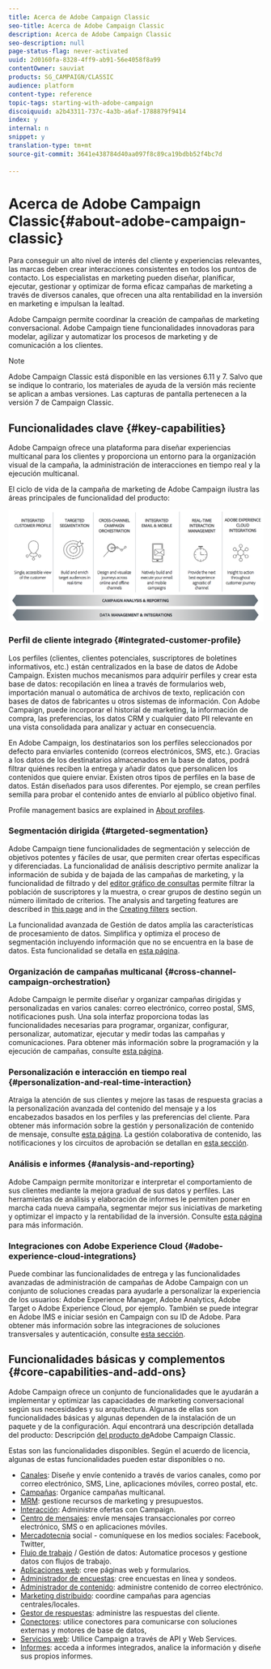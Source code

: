 ```yaml
---
title: Acerca de Adobe Campaign Classic
seo-title: Acerca de Adobe Campaign Classic
description: Acerca de Adobe Campaign Classic
seo-description: null
page-status-flag: never-activated
uuid: 2d0160fa-8328-4ff9-ab91-56e4058f8a99
contentOwner: sauviat
products: SG_CAMPAIGN/CLASSIC
audience: platform
content-type: reference
topic-tags: starting-with-adobe-campaign
discoiquuid: a2b43311-737c-4a3b-a6af-1788879f9414
index: y
internal: n
snippet: y
translation-type: tm+mt
source-git-commit: 3641e438784d40aa097f8c89ca19bdbb52f4bc7d

---
```



# Acerca de Adobe Campaign Classic{#about-adobe-campaign-classic}

Para conseguir un alto nivel de interés del cliente y experiencias relevantes, las marcas deben crear interacciones consistentes en todos los puntos de contacto. Los especialistas en marketing pueden diseñar, planificar, ejecutar, gestionar y optimizar de forma eficaz campañas de marketing a través de diversos canales, que ofrecen una alta rentabilidad en la inversión en marketing e impulsan la lealtad.

Adobe Campaign permite coordinar la creación de campañas de marketing conversacional. Adobe Campaign tiene funcionalidades innovadoras para modelar, agilizar y automatizar los procesos de marketing y de comunicación a los clientes.

>[!NOTE]
>
>Adobe Campaign Classic está disponible en las versiones 6.11 y 7. Salvo que se indique lo contrario, los materiales de ayuda de la versión más reciente se aplican a ambas versiones. Las capturas de pantalla pertenecen a la versión 7 de Campaign Classic.

## Funcionalidades clave {#key-capabilities}

Adobe Campaign ofrece una plataforma para diseñar experiencias multicanal para los clientes y proporciona un entorno para la organización visual de la campaña, la administración de interacciones en tiempo real y la ejecución multicanal.

El ciclo de vida de la campaña de marketing de Adobe Campaign ilustra las áreas principales de funcionalidad del producto:

![](assets/d_ncs_user_emarketing.png)

### Perfil de cliente integrado {#integrated-customer-profile}

Los perfiles (clientes, clientes potenciales, suscriptores de boletines informativos, etc.) están centralizados en la base de datos de Adobe Campaign. Existen muchos mecanismos para adquirir perfiles y crear esta base de datos: recopilación en línea a través de formularios web, importación manual o automática de archivos de texto, replicación con bases de datos de fabricantes u otros sistemas de información. Con Adobe Campaign, puede incorporar el historial de marketing, la información de compra, las preferencias, los datos CRM y cualquier dato PII relevante en una vista consolidada para analizar y actuar en consecuencia.

En Adobe Campaign, los destinatarios son los perfiles seleccionados por defecto para enviarles contenido (correos electrónicos, SMS, etc.). Gracias a los datos de los destinatarios almacenados en la base de datos, podrá filtrar quiénes reciben la entrega y añadir datos que personalicen los contenidos que quiere enviar. Existen otros tipos de perfiles en la base de datos. Están diseñados para usos diferentes. Por ejemplo, se crean perfiles semilla para probar el contenido antes de enviarlo al público objetivo final.

Profile management basics are explained in [About profiles](../../platform/using/about-profiles.md).

### Segmentación dirigida {#targeted-segmentation}

Adobe Campaign tiene funcionalidades de segmentación y selección de objetivos potentes y fáciles de usar, que permiten crear ofertas específicas y diferenciadas. La funcionalidad de análisis descriptivo permite analizar la información de subida y de bajada de las campañas de marketing, y la funcionalidad de filtrado y del [ editor gráfico de consultas](../../platform/using/about-queries-in-campaign.md) permite filtrar la población de suscriptores y la muestra, o crear grupos de destino según un número ilimitado de criterios. The analysis and targeting features are described in [this page](../../reporting/using/about-descriptive-analysis.md) and in the [Creating filters](../../platform/using/creating-filters.md) section.

La funcionalidad avanzada de Gestión de datos amplía las características de procesamiento de datos. Simplifica y optimiza el proceso de segmentación incluyendo información que no se encuentra en la base de datos. Esta funcionalidad se detalla en [esta página](../../workflow/using/targeting-data.md#data-management).

### Organización de campañas multicanal {#cross-channel-campaign-orchestration}

Adobe Campaign le permite diseñar y organizar campañas dirigidas y personalizadas en varios canales: correo electrónico, correo postal, SMS, notificaciones push. Una sola interfaz proporciona todas las funcionalidades necesarias para programar, organizar, configurar, personalizar, automatizar, ejecutar y medir todas las campañas y comunicaciones. Para obtener más información sobre la programación y la ejecución de campañas, consulte [esta página](../../campaign/using/setting-up-marketing-campaigns.md).

### Personalización e interacción en tiempo real {#personalization-and-real-time-interaction}

Atraiga la atención de sus clientes y mejore las tasas de respuesta gracias a la personalización avanzada del contenido del mensaje y a los encabezados basados en los perfiles y las preferencias del cliente. Para obtener más información sobre la gestión y personalización de contenido de mensaje, consulte [esta página](../../delivery/using/about-personalization.md). La gestión colaborativa de contenido, las notificaciones y los circuitos de aprobación se detallan en [esta sección](../../campaign/using/about-marketing-resource-management.md).

### Análisis e informes {#analysis-and-reporting}

Adobe Campaign permite monitorizar e interpretar el comportamiento de sus clientes mediante la mejora gradual de sus datos y perfiles. Las herramientas de análisis y elaboración de informes le permiten poner en marcha cada nueva campaña, segmentar mejor sus iniciativas de marketing y optimizar el impacto y la rentabilidad de la inversión. Consulte [esta página](../../reporting/using/delivery-reports.md) para más información.

### Integraciones con Adobe Experience Cloud {#adobe-experience-cloud-integrations}

Puede combinar las funcionalidades de entrega y las funcionalidades avanzadas de administración de campañas de Adobe Campaign con un conjunto de soluciones creadas para ayudarle a personalizar la experiencia de los usuarios: Adobe Experience Manager, Adobe Analytics, Adobe Target o Adobe Experience Cloud, por ejemplo. También se puede integrar en Adobe IMS e iniciar sesión en Campaign con su ID de Adobe. Para obtener más información sobre las integraciones de soluciones transversales y autenticación, consulte [esta sección](../../integrations/using/about-adobe-id.md).

## Funcionalidades básicas y complementos {#core-capabilities-and-add-ons}

Adobe Campaign ofrece un conjunto de funcionalidades que le ayudarán a implementar y optimizar las capacidades de marketing conversacional según sus necesidades y su arquitectura. Algunas de ellas son funcionalidades básicas y algunas dependen de la instalación de un paquete y de la configuración. Aquí encontrará una descripción detallada del producto: Descripción [del producto de](https://helpx.adobe.com/legal/product-descriptions/adobe-campaign-classic---product-description.html)Adobe Campaign Classic.

Estas son las funcionalidades disponibles. Según el acuerdo de licencia, algunas de estas funcionalidades pueden estar disponibles o no.

* [Canales](../../delivery/using/communication-channels.md): Diseñe y envíe contenido a través de varios canales, como por correo electrónico, SMS, Line, aplicaciones móviles, correo postal, etc.
* [Campañas](../../campaign/using/designing-marketing-campaigns.md): Organice campañas multicanal.
* [MRM](../../campaign/using/about-marketing-resource-management.md): gestione recursos de marketing y presupuestos.
* [Interacción](../../interaction/using/interaction-and-offer-management.md): Administre ofertas con Campaign.
* [Centro de mensajes](../../message-center/using/about-transactional-messaging.md): envíe mensajes transaccionales por correo electrónico, SMS o en aplicaciones móviles.
* [Mercadotecnia](../../social/using/about-social-marketing.md) social - comuníquese en los medios sociales: Facebook, Twitter,
* [Flujo de trabajo](../../workflow/using/about-workflows.md) / Gestión de datos: Automatice procesos y gestione datos con flujos de trabajo.
* [Aplicaciones web](../../web/using/about-web-applications.md): cree páginas web y formularios.
* [Administrador de encuestas](../../web/using/about-surveys.md): cree encuestas en línea y sondeos.
* [Administrador de contenido](../../delivery/using/about-content-management.md): administre contenido de correo electrónico.
* [Marketing distribuido](../../campaign/using/about-distributed-marketing.md): coordine campañas para agencias centrales/locales.
* [Gestor de respuestas](../../campaign/using/about-response-manager.md): administre las respuestas del cliente.
* [Conectores](../../platform/using/about-connectors.md): utilice conectores para comunicarse con soluciones externas y motores de base de datos,
* [Servicios web](../../configuration/using/about-web-services.md): Utilice Campaign a través de API y Web Services.
* [Informes](../../reporting/using/about-adobe-campaign-reporting-tools.md): acceda a informes integrados, analice la información y diseñe sus propios informes.

